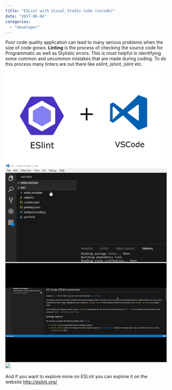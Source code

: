 ```yaml
---
title: "ESLint with Visual Studio Code (vscode)"
date: "2017-06-04"
categories: 
  - "developer"
---
```


Poor code quality application can lead to many serious problems when the size of code grows. **Linting** is the process of checking the source code for Programmatic as well as Stylistic errors. This is most helpful in identifying some common and uncommon mistakes that are made during coding. To do this process many linters are out there like eslint, jshint, jslint etc.    
  

[![](images/188ab-99add48da3077d681f1de9a0685ee0b2.gif)![](images/295d8-3eff01cda9df7245a12ce7a1d7c4cfe8.gif)![](images/da476-184eb5e4f9eb5a99338390ebe0e033f3.gif)![](https://sajeetharan.wordpress.com/wp-content/uploads/2017/06/da476-184eb5e4f9eb5a99338390ebe0e033f3.gif?w=300)](https://sajeetharan.wordpress.com/wp-content/uploads/2017/06/a3cad-f590050bbc2c4fe4d26e7d02dfa48666.jpg)

  
  
  
  
  
  
  
  
  
  
  
  
  
  
  
And if you want to explore more on ESLint you can explore it on the website http://eslint.org/
